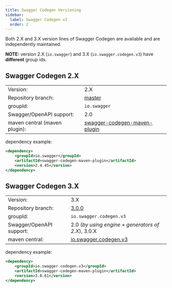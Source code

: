 ```yaml
---
title: Swagger Codegen Versioning
sidebar:
  label: Swagger Codegen v2
  order: 2
---
```



Both 2.X and 3.X version lines of Swagger Codegen are available and are independently maintained.

**NOTE:** version 2.X (`io.swagger`) and 3.X (`io.swagger.codegen.v3`) have **different** group ids.

## Swagger Codegen 2.X

|||
|----|-----|
|Version:| 2.X|
|Repository branch:|[master](https://github.com/swagger-api/swagger-codegen/tree/master)|
|groupId:| `io.swagger`|
|Swagger/OpenAPI support:| 2.0|
|maven central (maven plugin):|[swagger-codegen-maven-plugin](https://mvnrepository.com/artifact/io.swagger/swagger-codegen-maven-plugin)|

dependency example:

```xml
<dependency>
    <groupId>io.swagger</groupId>
    <artifactId>swagger-codegen-maven-plugin</artifactId>
    <version>2.4.45</version>
</dependency>
```

## Swagger Codegen 3.X

|||
|----|-----|
|Version:| 3.X|
|Repository branch:|[3.0.0](https://github.com/swagger-api/swagger-codegen/tree/3.0.0)|
|groupId:| `io.swagger.codegen.v3`|
|Swagger/OpenAPI support:| 2.0 (_by using engine + generators of 2.X_), 3.0.X|
|maven central:|[io.swagger.codegen.v3](https://mvnrepository.com/artifact/io.swagger.codegen.v3)

dependency example:

```xml
<dependency>
    <groupId>io.swagger.codegen.v3</groupId>
    <artifactId>swagger-codegen-maven-plugin</artifactId>
    <version>3.0.61</version>
</dependency>
```
